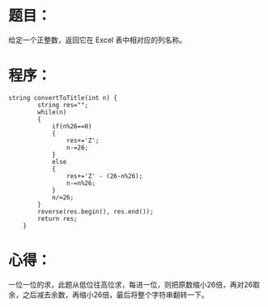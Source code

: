 # 题目：
给定一个正整数，返回它在 Excel 表中相对应的列名称。
# 程序：
~~~
string convertToTitle(int n) {
        string res="";
        while(n)
        {
            if(n%26==0)
            {
                res+='Z';
                n-=26;
            }
            else
            {
                res+='Z' - (26-n%26);
                n-=n%26;
            }
            n/=26;
        }
        reverse(res.begin(), res.end());
        return res;
    }
~~~
# 心得：
一位一位的求，此题从低位往高位求，每进一位，则把原数缩小26倍，再对26取余，之后减去余数，再缩小26倍，最后将整个字符串翻转一下。
